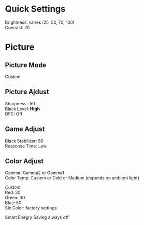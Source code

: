   # Quick Settings
  Brightness: varies (25, 50, 70, 100)<br/>
  Contrast: 70


  # Picture
  ## Picture Mode
  Custom

  ## Picture Ajdust
  Sharpness : 50</br>
  Black Level: **High**</br>
  DFC: Off

  ## Game Adjust
  Black Stabilizer: 50<br/>
  Response Time: Low

  ## Color Adjust
  Gamma: Gamma2 or Gamma1<br/>
  Color Temp: Custom or Cold or Medium (depends on ambient light)<br/>

  _Custom_<br/>
  Red: 30<br/>
  Green: 30<br/>
  Blue: 50<br/>
  Six Color: factory settings

Smart Enegry Saving always off